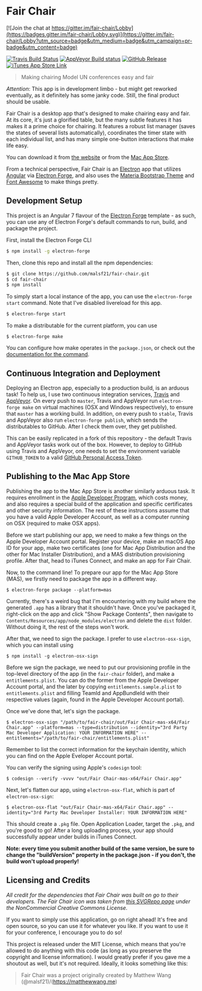 # Fair Chair

[![Join the chat at https://gitter.im/fair-chair/Lobby](https://badges.gitter.im/fair-chair/Lobby.svg)](https://gitter.im/fair-chair/Lobby?utm_source=badge&utm_medium=badge&utm_campaign=pr-badge&utm_content=badge)

[![Travis Build Status](https://travis-ci.org/malsf21/fair-chair.svg?branch=master)](https://travis-ci.org/malsf21/fair-chair) [![AppVeyor Build status](https://ci.appveyor.com/api/projects/status/2q0ww0thsc2qlc3h?svg=true)](https://ci.appveyor.com/project/malsf21/fair-chair) [![GitHub Release](https://img.shields.io/github/release/malsf21/fair-chair.svg)](https://github.com/malsf21/fair-chair/releases)
[![iTunes App Store Link](https://img.shields.io/itunes/v/1365686846.svg)](https://itunes.apple.com/us/app/fair-chair/id1365686846)

> Making chairing Model UN conferences easy and fair

*Attention*: This app is in development limbo - but might get reworked eventually, as it definitely has some janky code. Still, the final product should be usable.

Fair Chair is a desktop app that's designed to make chairing easy and fair. At its core, it's just a glorified table, but the many subtle features it has makes it a prime choice for chairing. It features a robust list manager (saves the states of several lists automatically), coordinates the timer state with each individual list, and has many simple one-button interactions that make life easy.

You can download it from [the website](https://malsf21.github.io/fair-chair/) or from the [Mac App Store](https://itunes.apple.com/us/app/fair-chair/id1365686846).

From a technical perspective, Fair Chair is an [Electron](https://electronjs.org/) app that utilizes [Angular](https://angular.io) via [Electron Forge](https://electronforge.io), and also uses the [Materia Bootstrap Theme](https://bootswatch.com/materia/) and [Font Awesome](https://fontawesome.com/) to make things pretty.

## Development Setup

This project is an Angular 7 flavour of the [Electron Forge](https://github.com/electron-userland/electron-forge/) template - as such, you can use any of Electron Forge's default commands to run, build, and package the project.

First, install the Electron Forge CLI

```bash
$ npm install -g electron-forge
```

Then, clone this repo and install all the npm dependencies:

```bash
$ git clone https://github.com/malsf21/fair-chair.git
$ cd fair-chair
$ npm install
```

To simply start a local instance of the app, you can use the `electron-forge start` command. Note that I've disabled livereload for this app.

```bash
$ electron-forge start
```

To make a distributable for the current platform, you can use

```
$ electron-forge make
```

You can configure how make operates in the `package.json`, or check out the [documentation for the command](https://electronforge.io/cli/make).

## Continuous Integration and Deployment

Deploying an Electron app, especially to a production build, is an arduous task! To help us, I use two continuous integration services, [Travis](https://travis-ci.org) and [AppVeyor](https://appveyor.com). On every push to `master`, Travis and AppVeyor run `electron-forge make` on virtual machines (OSX and Windows respectively), to ensure that `master` has a working build. In addition, on every push to `stable`, Travis and AppVeyor also run `electron-forge publish`, which sends the distributables to GitHub. After I check them over, they get published.

This can be easily replicated in a fork of this repository - the default Travis and AppVeyor tasks work out of the box. However, to deploy to GitHub using Travis and AppVeyor, one needs to set the environment variable `GITHUB_TOKEN` to a valid [GitHub Personal Access Token](https://github.com/settings/tokens).

## Publishing to the Mac App Store

Publishing the app to the Mac App Store is another similarly arduous task. It requires enrollment in the [Apple Developer Program](https://developer.apple.com/programs/), which costs money, and also requires a special build of the application and specific certificates and other security information. The rest of these instructions assume that you have a valid Apple Developer Account, as well as a computer running on OSX (required to make OSX apps).

Before we start publishing our app, we need to make a few things on the Apple Developer Account portal. Register your device, make an macOS App ID for your app, make two certificates (one for Mac App Distribution and the other for Mac Installer Distribution), and a MAS distribution provisioning profile. After that, head to iTunes Connect, and make an app for Fair Chair.

Now, to the command line! To prepare our app for the Mac App Store (MAS), we firstly need to package the app in a different way.

```
$ electron-forge package --platform=mas
```

Currently, there's a weird bug that I'm encountering with my build where the generated `.app` has a library that it shouldn't have. Once you've packaged it, right-click on the app and click "Show Package Contents", then navigate to `Contents/Resources/app/node_modules/electron` and delete the `dist` folder. Without doing it, the rest of the steps won't work.

After that, we need to sign the package. I prefer to use `electron-osx-sign`, which you can install using

```
$ npm install -g electron-osx-sign
```

Before we sign the package, we need to put our provisioning profile in the top-level directory of the app (in the `fair-chair` folder), and make a `entitlements.plist`. You can do the former from the Apple Developer Account portal, and the later by copying `entitlements.sample.plist` to `entitlements.plist` and filling TeamId and AppBundleId with their respective values (again, found in the Apple Developer Account portal).

Once we've done that, let's sign the package.

```
$ electron-osx-sign "/path/to/fair-chair/out/Fair Chair-mas-x64/Fair Chair.app" --platform=mas --type=distribution --identity="3rd Party Mac Developer Application: YOUR INFORMATION HERE" --entitlements="/path/to/fair-chair/entitlements.plist"
```

Remember to list the correct information for the keychain identity, which you can find on the Apple Eveloper Account portal.

You can verify the signing using Apple's `codesign` tool:

```
$ codesign --verify -vvvv "out/Fair Chair-mas-x64/Fair Chair.app"
```

Next, let's flatten our app, using `electron-osx-flat`, which is part of `electron-osx-sign`:

```
$ electron-osx-flat "out/Fair Chair-mas-x64/Fair Chair.app" --identity="3rd Party Mac Developer Installer: YOUR INFORMATION HERE"
```

This should create a `.pkg` file. Open Application Loader, target the `.pkg`, and you're good to go! After a long uploading process, your app should successfully appear under builds in iTunes Connect.

**Note: every time you submit another build of the same version, be sure to change the "buildVersion" property in the package.json - if you don't, the build won't upload properly!**

## Licensing and Credits

*All credit for the dependencies that Fair Chair was built on go to their developers. The Fair Chair icon was taken from [this SVGRepo page](https://www.svgrepo.com/svg/60798/gavel) under the NonCommercial Creative Commons License.*

If you want to simply use this application, go on right ahead! It's free and open source, so you can use it for whatever you like. If you want to use it for your conference, I encourage you to do so!

This project is released under the MIT License, which means that you're allowed to do anything with this code (as long as you preserve the copyright and license information). I would greatly prefer if you gave me a shoutout as well, but it's not required. Ideally, it looks something like this:

> Fair Chair was a project originally created by Matthew Wang (@malsf21)/(https://matthewwang.me)
